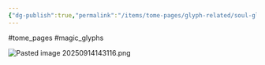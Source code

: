 ```yaml
---
{"dg-publish":true,"permalink":"/items/tome-pages/glyph-related/soul-glyph/"}
---
```


#tome_pages #magic_glyphs

![Pasted image 20250914143116.png](/img/user/items/tome%20pages/image%20files/Pasted%20image%2020250914143116.png)